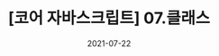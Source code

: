 ---
title: '[코어 자바스크립트] 07.클래스'
category: 'javascript'
desc: '[코어 자바스크립트] 자바스크립트에서 클래스란?'
date: '2021-07-22'
thumb: 'js'
---